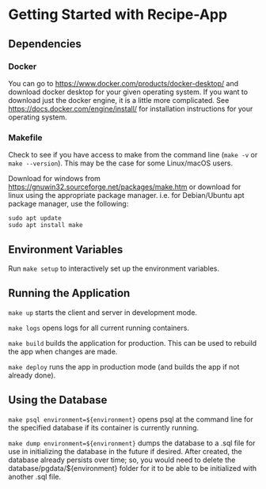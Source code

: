 # Getting Started with Recipe-App

## Dependencies

### Docker

You can go to https://www.docker.com/products/docker-desktop/ and download docker desktop for your given operating system. If you want to download just the docker engine, it is a little more complicated. See https://docs.docker.com/engine/install/ for installation instructions for your operating system.

### Makefile

Check to see if you have access to make from the command line (`make -v` or `make --version`). This may be the case for some Linux/macOS users. 

Download for windows from https://gnuwin32.sourceforge.net/packages/make.htm or download for linux using the appropriate package manager. i.e. for Debian/Ubuntu apt package manager, use the following:
```
sudo apt update
sudo apt install make
```

## Environment Variables

Run `make setup` to interactively set up the environment variables.

## Running the Application

`make up` starts the client and server in development mode.

`make logs` opens logs for all current running containers.

`make build` builds the application for production. This can be used to rebuild the app when changes are made.

`make deploy` runs the app in production mode (and builds the app if not already done).

## Using the Database

`make psql environment=${environment}` opens psql at the command line for the specified database if its container is currently running.

`make dump environment=${environment}` dumps the database to a .sql file for use in initializing the database in the future if desired. After created, the database already persists over time; so, you would need to delete the database/pgdata/${environment} folder for it to be able to be initialized with another .sql file.
